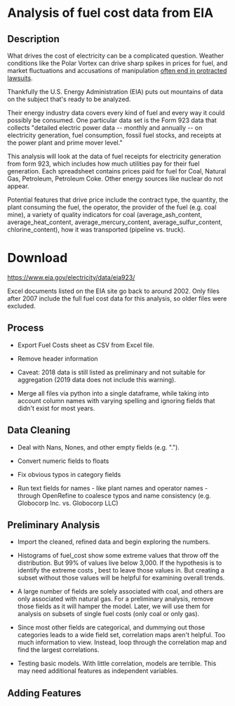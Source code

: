 # Analysis of fuel cost data from EIA

## Description

What drives the cost of electricity can be a complicated question. Weather conditions like the Polar Vortex can drive sharp spikes in prices for fuel, and market fluctuations and accusations of manipulation [often end in protracted lawsuits](https://www.bloomberg.com/news/articles/2019-07-12/darkest-california-power-market-lures-repeat-manipulation). 

Thankfully the U.S. Energy Administration (EIA) puts out mountains of data on the subject that's ready to be analyzed.

Their energy industry data covers every kind of fuel and every way it could possibly be consumed. One particular data set is the Form 923 data that collects "detailed electric power data -- monthly and annually -- on electricity generation, fuel consumption, fossil fuel stocks, and receipts at the power plant and prime mover level."

This analysis will look at the data of fuel receipts for electricity generation from form 923, which includes how much utilities pay for their fuel generation. Each spreadsheet contains prices paid for fuel for Coal, Natural Gas, Petroleum, Petroleum Coke. Other energy sources like nuclear do not appear.

Potential features that drive price include the contract type, the quantity, the plant consuming the fuel, the operator, the provider of the fuel (e.g. coal mine), a variety of quality indicators for coal (average_ash_content, average_heat_content, average_mercury_content, average_sulfur_content, chlorine_content), how it was transported (pipeline vs. truck).

# Download

https://www.eia.gov/electricity/data/eia923/

Excel documents listed on the EIA site go back to around 2002. Only files after 2007 include the full fuel cost data for this analysis, so older files 
were excluded.

## Process

 - Export Fuel Costs sheet as CSV from Excel file.
 
 - Remove header information
 
 - Caveat: 2018 data is still listed as preliminary and not suitable for aggregation (2019 data does not include this warning).

 - Merge all files via python into a single dataframe, while taking into account column names with varying spelling and ignoring fields that didn't exist for most years.

## Data Cleaning

 - Deal with Nans, Nones, and other empty fields (e.g. ".").

 - Convert numeric fields to floats
 
 - Fix obvious typos in category fields
 
  - Run text fields for names - like plant names and operator names - through OpenRefine to coalesce typos and name consistency (e.g. Globocorp Inc. vs. Globocorp LLC)


## Preliminary Analysis

 - Import the cleaned, refined data and begin exploring the numbers.
 
 - Histograms of fuel_cost show some extreme values that throw off the distribution. But 99% of values live below 3,000. If the hypothesis is to identify the extreme costs , best to leave those values in. But creating a subset without those values will be helpful for examining overall trends.
 
 - A large number of fields are solely associated with coal, and others are only associated with natural gas. For a preliminary analysis, remove those fields as it will hamper the model. Later, we will use them for analysis on subsets of single fuel costs (only coal or only gas).
 
  - Since most other fields are categorical, and dummying out those categories leads to a wide field set, correlation maps aren't helpful. Too much information to view. Instead, loop through the correlation map and find the largest correlations.
  
  - Testing basic models. With little correlation, models are terrible. This may need additional features as independent variables.
  
## Adding Features
 
 
 
 
 
 
